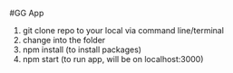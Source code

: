 #GG App

1. git clone repo to your local via command line/terminal
2. change into the folder
3. npm install (to install packages)
4. npm start (to run app, will be on localhost:3000)

